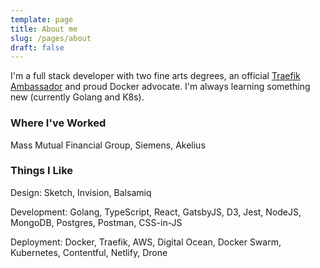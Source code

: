 ```yaml
---
template: page
title: About me
slug: /pages/about
draft: false
---
```

I'm a full stack developer with two fine arts degrees, an official [Traefik Ambassador](https://info.containo.us/traefik-ambassador-program) and proud Docker advocate. I'm always learning something new (currently Golang and K8s).

### Where I've Worked

Mass Mutual Financial Group, Siemens, Akelius

### Things I Like

Design: Sketch, Invision, Balsamiq

Development: Golang, TypeScript, React, GatsbyJS, D3, Jest, NodeJS, MongoDB, Postgres, Postman, CSS-in-JS 

Deployment: Docker, Traefik, AWS, Digital Ocean, Docker Swarm, Kubernetes, Contentful, Netlify, Drone
 
